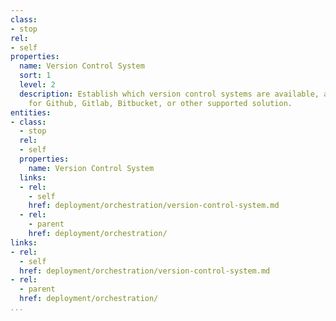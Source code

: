 ```yaml
---
class:
- stop
rel:
- self
properties:
  name: Version Control System
  sort: 1
  level: 2
  description: Establish which version control systems are available, allowing support
    for Github, Gitlab, Bitbucket, or other supported solution.
entities:
- class:
  - stop
  rel:
  - self
  properties:
    name: Version Control System
  links:
  - rel:
    - self
    href: deployment/orchestration/version-control-system.md
  - rel:
    - parent
    href: deployment/orchestration/
links:
- rel:
  - self
  href: deployment/orchestration/version-control-system.md
- rel:
  - parent
  href: deployment/orchestration/
...
```

